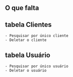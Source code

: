 ## O que falta

## tabela Clientes
    - Pesquisar por único cliente 
    - Deletar o cliente

## tabela Usuário
    - Pesquisar por único usuário
    - Deletar o usuário


